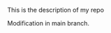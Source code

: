 This is the description of my repo














































































































































































































































































































































































































































 Modification in main branch.